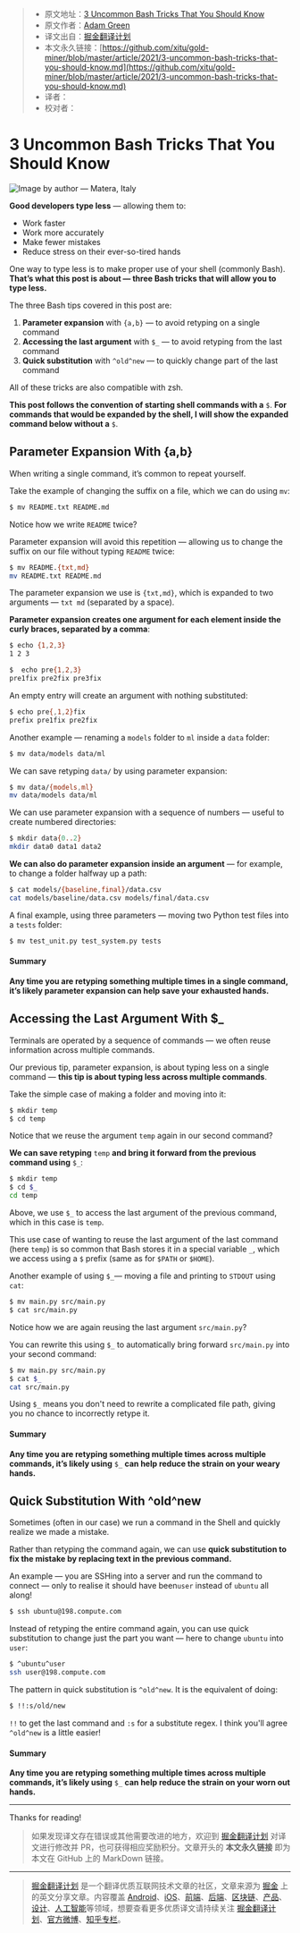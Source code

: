 > * 原文地址：[3 Uncommon Bash Tricks That You Should Know](https://medium.com/better-programming/3-uncommon-bash-tricks-that-you-should-know-c0fc988065c7)
> * 原文作者：[Adam Green](https://medium.com/@adgefficiency)
> * 译文出自：[掘金翻译计划](https://github.com/xitu/gold-miner)
> * 本文永久链接：[https://github.com/xitu/gold-miner/blob/master/article/2021/3-uncommon-bash-tricks-that-you-should-know.md](https://github.com/xitu/gold-miner/blob/master/article/2021/3-uncommon-bash-tricks-that-you-should-know.md)
> * 译者：
> * 校对者：

# 3 Uncommon Bash Tricks That You Should Know

![Image by author — Matera, Italy](https://cdn-images-1.medium.com/max/4000/0*-UdH52A57htDgdu0.png)

**Good developers type less** — allowing them to:

* Work faster
* Work more accurately
* Make fewer mistakes
* Reduce stress on their ever-so-tired hands

One way to type less is to make proper use of your shell (commonly Bash). **That’s what this post is about — three Bash tricks that will allow you to type less.**

The three Bash tips covered in this post are:

1. **Parameter expansion** with `{a,b}` — to avoid retyping on a single command
2. **Accessing the last argument** with `$_` — to avoid retyping from the last command
3. **Quick substitution** with `^old^new` — to quickly change part of the last command

All of these tricks are also compatible with zsh.

**This post follows the convention of starting shell commands with a** `$`. **For commands that would be expanded by the shell, I will show the expanded command below without a** `$`.

## Parameter Expansion With {a,b}

When writing a single command, it’s common to repeat yourself.

Take the example of changing the suffix on a file, which we can do using `mv`:

```bash
$ mv README.txt README.md
```

Notice how we write `README` twice?

Parameter expansion will avoid this repetition — allowing us to change the suffix on our file without typing `README` twice:

```bash
$ mv README.{txt,md}
mv README.txt README.md
```

The parameter expansion we use is `{txt,md}`, which is expanded to two arguments — `txt md` (separated by a space).

**Parameter expansion creates one argument for each element inside the curly braces, separated by a comma**:

```bash
$ echo {1,2,3}
1 2 3

$  echo pre{1,2,3}
pre1fix pre2fix pre3fix
```

An empty entry will create an argument with nothing substituted:

```bash
$ echo pre{,1,2}fix
prefix pre1fix pre2fix
```

Another example — renaming a `models` folder to `ml` inside a `data` folder:

```bash
$ mv data/models data/ml
```

We can save retyping `data/` by using parameter expansion:

```bash
$ mv data/{models,ml}
mv data/models data/ml
```

We can use parameter expansion with a sequence of numbers — useful to create numbered directories:

```bash
$ mkdir data{0..2}
mkdir data0 data1 data2
```

**We can also do parameter expansion inside an argument** — for example, to change a folder halfway up a path:

```bash
$ cat models/{baseline,final}/data.csv
cat models/baseline/data.csv models/final/data.csv
```

A final example, using three parameters — moving two Python test files into a `tests` folder:

```bash
$ mv test_unit.py test_system.py tests
```

#### Summary

**Any time you are retyping something multiple times in a single command, it’s likely parameter expansion can help save your exhausted hands.**

## Accessing the Last Argument With $_

Terminals are operated by a sequence of commands — we often reuse information across multiple commands.

Our previous tip, parameter expansion, is about typing less on a single command — **this tip is about typing less across multiple commands**.

Take the simple case of making a folder and moving into it:

```bash
$ mkdir temp
$ cd temp
```

Notice that we reuse the argument `temp` again in our second command?

**We can save retyping** `temp` **and bring it forward from the previous command using** `$_`:

```bash
$ mkdir temp
$ cd $_
cd temp
```

Above, we use `$_` to access the last argument of the previous command, which in this case is `temp`.

This use case of wanting to reuse the last argument of the last command (here `temp`) is so common that Bash stores it in a special variable `_`, which we access using a `$` prefix (same as for `$PATH` or `$HOME`).

Another example of using `$_`— moving a file and printing to `STDOUT` using `cat`:

```bash
$ mv main.py src/main.py 
$ cat src/main.py
```

Notice how we are again reusing the last argument `src/main.py`?

You can rewrite this using `$_` to automatically bring forward `src/main.py` into your second command:

```bash
$ mv main.py src/main.py 
$ cat $_
cat src/main.py
```

Using `$_` means you don't need to rewrite a complicated file path, giving you no chance to incorrectly retype it.

#### Summary

**Any time you are retyping something multiple times across multiple commands, it’s likely using** `$_` **can help reduce the strain on your weary hands.**

## Quick Substitution With ^old^new

Sometimes (often in our case) we run a command in the Shell and quickly realize we made a mistake.

Rather than retyping the command again, we can use **quick substitution to fix the mistake by replacing text in the previous command.**

An example — you are SSHing into a server and run the command to connect — only to realise it should have been`user` instead of `ubuntu` all along!

```bash
$ ssh ubuntu@198.compute.com
```

Instead of retyping the entire command again, you can use quick substitution to change just the part you want — here to change `ubuntu` into `user`:

```bash
$ ^ubuntu^user
ssh user@198.compute.com
```

The pattern in quick substitution is `^old^new`. It is the equivalent of doing:

```bash
$ !!:s/old/new
```

`!!` to get the last command and `:s` for a substitute regex. I think you'll agree `^old^new` is a little easier!

#### Summary

**Any time you are retyping something multiple times across multiple commands, it’s likely using** `$_` **can help reduce the strain on your worn out hands.**

---

Thanks for reading!

> 如果发现译文存在错误或其他需要改进的地方，欢迎到 [掘金翻译计划](https://github.com/xitu/gold-miner) 对译文进行修改并 PR，也可获得相应奖励积分。文章开头的 **本文永久链接** 即为本文在 GitHub 上的 MarkDown 链接。

---

> [掘金翻译计划](https://github.com/xitu/gold-miner) 是一个翻译优质互联网技术文章的社区，文章来源为 [掘金](https://juejin.im) 上的英文分享文章。内容覆盖 [Android](https://github.com/xitu/gold-miner#android)、[iOS](https://github.com/xitu/gold-miner#ios)、[前端](https://github.com/xitu/gold-miner#前端)、[后端](https://github.com/xitu/gold-miner#后端)、[区块链](https://github.com/xitu/gold-miner#区块链)、[产品](https://github.com/xitu/gold-miner#产品)、[设计](https://github.com/xitu/gold-miner#设计)、[人工智能](https://github.com/xitu/gold-miner#人工智能)等领域，想要查看更多优质译文请持续关注 [掘金翻译计划](https://github.com/xitu/gold-miner)、[官方微博](http://weibo.com/juejinfanyi)、[知乎专栏](https://zhuanlan.zhihu.com/juejinfanyi)。
